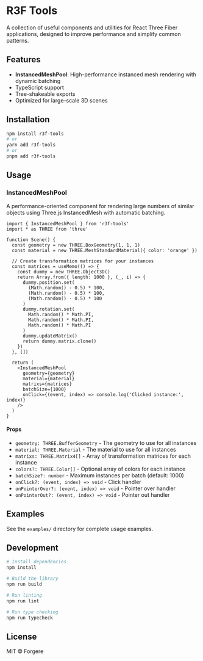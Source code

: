 # R3F Tools

A collection of useful components and utilities for React Three Fiber applications, designed to improve performance and simplify common patterns.

## Features

- **InstancedMeshPool**: High-performance instanced mesh rendering with dynamic batching
- TypeScript support
- Tree-shakeable exports
- Optimized for large-scale 3D scenes

## Installation

```bash
npm install r3f-tools
# or
yarn add r3f-tools
# or
pnpm add r3f-tools
```

## Usage

### InstancedMeshPool

A performance-oriented component for rendering large numbers of similar objects using Three.js InstancedMesh with automatic batching.

```tsx
import { InstancedMeshPool } from 'r3f-tools'
import * as THREE from 'three'

function Scene() {
  const geometry = new THREE.BoxGeometry(1, 1, 1)
  const material = new THREE.MeshStandardMaterial({ color: 'orange' })
  
  // Create transformation matrices for your instances
  const matrices = useMemo(() => {
    const dummy = new THREE.Object3D()
    return Array.from({ length: 1000 }, (_, i) => {
      dummy.position.set(
        (Math.random() - 0.5) * 100,
        (Math.random() - 0.5) * 100,
        (Math.random() - 0.5) * 100
      )
      dummy.rotation.set(
        Math.random() * Math.PI,
        Math.random() * Math.PI,
        Math.random() * Math.PI
      )
      dummy.updateMatrix()
      return dummy.matrix.clone()
    })
  }, [])

  return (
    <InstancedMeshPool
      geometry={geometry}
      material={material}
      matrixs={matrices}
      batchSize={1000}
      onClick={(event, index) => console.log('Clicked instance:', index)}
    />
  )
}
```

#### Props

- `geometry: THREE.BufferGeometry` - The geometry to use for all instances
- `material: THREE.Material` - The material to use for all instances  
- `matrixs: THREE.Matrix4[]` - Array of transformation matrices for each instance
- `colors?: THREE.Color[]` - Optional array of colors for each instance
- `batchSize?: number` - Maximum instances per batch (default: 1000)
- `onClick?: (event, index) => void` - Click handler
- `onPointerOver?: (event, index) => void` - Pointer over handler
- `onPointerOut?: (event, index) => void` - Pointer out handler

## Examples

See the `examples/` directory for complete usage examples.

## Development

```bash
# Install dependencies
npm install

# Build the library
npm run build

# Run linting
npm run lint

# Run type checking
npm run typecheck
```

## License

MIT © Forgere